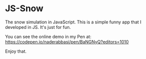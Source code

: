 # JS-Snow
The snow simulation in JavaScript.
This is a simple funny app that I developed in JS.
It's just for fun.

You can see the online demo in my Pen at:
https://codepen.io/naderabbasi/pen/BaNGNyQ?editors=1010

Enjoy that.

